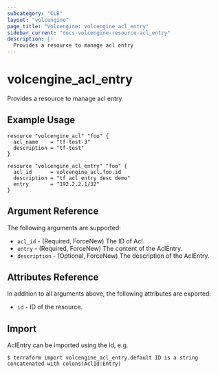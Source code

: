 ```yaml
---
subcategory: "CLB"
layout: "volcengine"
page_title: "Volcengine: volcengine_acl_entry"
sidebar_current: "docs-volcengine-resource-acl_entry"
description: |-
  Provides a resource to manage acl entry
---
```

# volcengine_acl_entry
Provides a resource to manage acl entry
## Example Usage
```hcl
resource "volcengine_acl" "foo" {
  acl_name    = "tf-test-3"
  description = "tf-test"
}

resource "volcengine_acl_entry" "foo" {
  acl_id      = volcengine_acl.foo.id
  description = "tf acl entry desc demo"
  entry       = "192.2.2.1/32"
}
```
## Argument Reference
The following arguments are supported:
* `acl_id` - (Required, ForceNew) The ID of Acl.
* `entry` - (Required, ForceNew) The content of the AclEntry.
* `description` - (Optional, ForceNew) The description of the AclEntry.

## Attributes Reference
In addition to all arguments above, the following attributes are exported:
* `id` - ID of the resource.



## Import
AclEntry can be imported using the id, e.g.
```
$ terraform import volcengine_acl_entry.default ID is a string concatenated with colons(AclId:Entry)
```

